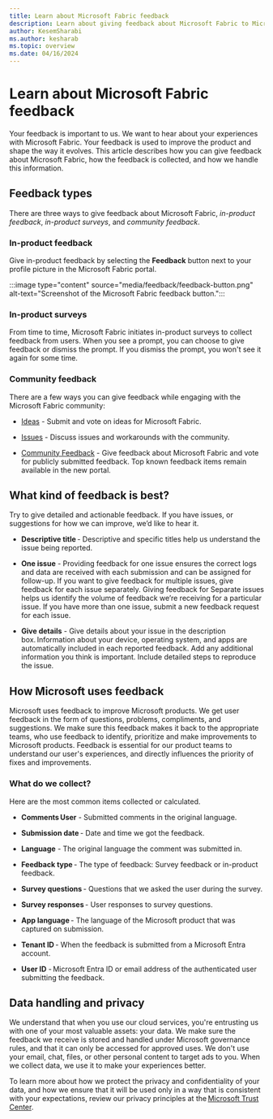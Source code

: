 ```yaml
---
title: Learn about Microsoft Fabric feedback
description: Learn about giving feedback about Microsoft Fabric to Microsoft.
author: KesemSharabi
ms.author: kesharab
ms.topic: overview
ms.date: 04/16/2024
---
```


# Learn about Microsoft Fabric feedback

Your feedback is important to us. We want to hear about your experiences with Microsoft Fabric. Your feedback is used to improve the product and shape the way it evolves. This article describes how you can give feedback about Microsoft Fabric, how the feedback is collected, and how we handle this information. 

## Feedback types

There are three ways to give feedback about Microsoft Fabric, *in-product feedback*, *in-product surveys*, and *community feedback*.

### In-product feedback

Give in-product feedback by selecting the **Feedback** button next to your profile picture in the Microsoft Fabric portal.

:::image type="content" source="media/feedback/feedback-button.png" alt-text="Screenshot of the Microsoft Fabric feedback button.":::

### In-product surveys

From time to time, Microsoft Fabric initiates in-product surveys to collect feedback from users. When you see a prompt, you can choose to give feedback or dismiss the prompt. If you dismiss the prompt, you won't see it again for some time.

### Community feedback

There are a few ways you can give feedback while engaging with the Microsoft Fabric community:

* [Ideas](https://community.fabric.microsoft.com/t5/Ideas/ct-p/PBI_Comm_Ideas) - Submit and vote on ideas for Microsoft Fabric.

* [Issues](https://community.fabric.microsoft.com/t5/Issues/idb-p/Issues) - Discuss issues and workarounds with the community.

* [Community Feedback](https://community.fabric.microsoft.com/t5/Community-Feedback/bd-p/community-feedback) - Give feedback about Microsoft Fabric and vote for publicly submitted feedback. Top known feedback items remain available in the new portal.

## What kind of feedback is best?

Try to give detailed and actionable feedback. If you have issues, or suggestions for how we can improve, we’d like to hear it.

* **Descriptive title** - Descriptive and specific titles help us understand the issue being reported.

* **One issue** - Providing feedback for one issue ensures the correct logs and data are received with each submission and can be assigned for follow-up. If you want to give feedback for multiple issues, give feedback for each issue separately. Giving feedback for Separate issues helps us identify the volume of feedback we’re receiving for a particular issue.  If you have more than one issue, submit a new feedback request for each issue.

* **Give details** - Give details about your issue in the description box. Information about your device, operating system, and apps are automatically included in each reported feedback. Add any additional information you think is important. Include detailed steps to reproduce the issue.

## How Microsoft uses feedback 

Microsoft uses feedback to improve Microsoft products. We get user feedback in the form of questions, problems, compliments, and suggestions. We make sure this feedback makes it back to the appropriate teams, who use feedback to identify, prioritize and make improvements to Microsoft products. Feedback is essential for our product teams to understand our user's experiences, and directly influences the priority of fixes and improvements.

### What do we collect?  

Here are the most common items collected or calculated.

* **Comments User** - Submitted comments in the original language.

* **Submission date** - Date and time we got the feedback.

* **Language** - The original language the comment was submitted in.

* **Feedback type** - The type of feedback: Survey feedback or in-product feedback.

* **Survey questions** - Questions that we asked the user during the survey.

* **Survey responses** - User responses to survey questions.

* **App language** - The language of the Microsoft product that was captured on submission.

* **Tenant ID** - When the feedback is submitted from a Microsoft Entra account.

* **User ID** - Microsoft Entra ID or email address of the authenticated user submitting the feedback.

## Data handling and privacy

We understand that when you use our cloud services, you're entrusting us with one of your most valuable assets: your data. We make sure the feedback we receive is stored and handled under Microsoft governance rules, and that it can only be accessed for approved uses. We don't use your email, chat, files, or other personal content to target ads to you. When we collect data, we use it to make your experiences better. 

To learn more about how we protect the privacy and confidentiality of your data, and how we ensure that it will be used only in a way that is consistent with your expectations, review our privacy principles at the [Microsoft Trust Center](https://www.microsoft.com/trust-center/privacy).
